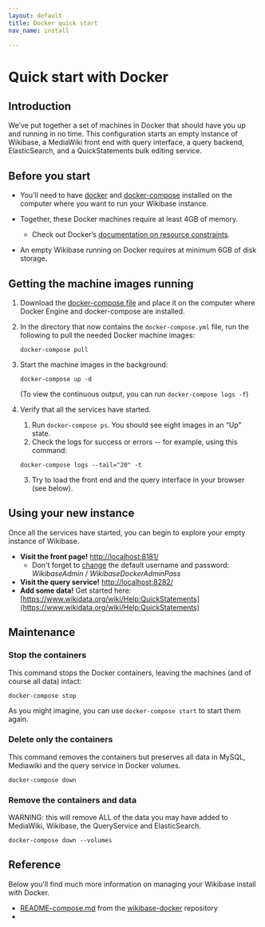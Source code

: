 ```yaml
---
layout: default
title: Docker quick start
nav_name: install

---
```

# Quick start with Docker

## Introduction

We’ve put together a set of machines in Docker that should have you up and running in no time. This configuration starts an empty instance of Wikibase, a MediaWiki front end with query interface, a query backend, ElasticSearch, and a QuickStatements bulk editing service.

## Before you start

- You’ll need to have [docker](https://docs.docker.com/get-started/) and [docker-compose](https://docs.docker.com/compose/install/) installed on the computer where you want to run your Wikibase instance. 
- Together, these Docker machines require at least 4GB of memory. 
    - Check out Docker’s [documentation on resource constraints](https://docs.docker.com/config/containers/resource_constraints/). 

- An empty Wikibase running on Docker requires at minimum 6GB of disk storage.  

## Getting the machine images running

1. Download the [docker-compose file](https://raw.githubusercontent.com/wmde/wikibase-docker/master/docker-compose.yml) and place it on the computer where Docker Engine and docker-compose are installed. 
2. In the directory that now contains the `docker-compose.yml` file, run the following to pull the needed Docker machine images:

   `docker-compose pull`

3. Start the machine images in the background: 

   `docker-compose up -d`

   (To view the continuous output, you can run `docker-compose logs -f`)

4. Verify that all the services have started. 
    1. Run `docker-compose ps`. You should see eight images in an “Up” state. 
    2. Check the logs for success or errors -- for example, using this command:

    `docker-compose logs --tail="20" -t`

    3. Try to load the front end and the query interface in your browser (see below). 

## Using your new instance

Once all the services have started, you can begin to explore your empty instance of Wikibase.

- **Visit the front page!** [http://localhost:8181/](http://localhost:8181/)  
  - Don't forget to [change](http://localhost:8181/w/index.php?title=Special:ChangeCredentials/MediaWiki%5CAuth%5CPasswordAuthenticationRequest&returnto=Special%3APreferences) the default username and password: _WikibaseAdmin_ / _WikibaseDockerAdminPass_ 
- **Visit the query service!** [http://localhost:8282/](http://localhost:8282/) 
- **Add some data!** Get started here: [https://www.wikidata.org/wiki/Help:QuickStatements](https://www.wikidata.org/wiki/Help:QuickStatements)  

  

## Maintenance
 
### Stop the containers

This command stops the Docker containers, leaving the machines (and of course all data) intact:

`docker-compose stop`

As you might imagine, you can use `docker-compose start` to start them again.

### Delete only the containers

This command removes the containers but preserves all data in MySQL, Mediawiki and the query service in Docker volumes.

`docker-compose down`
 
### Remove the containers and data

WARNING: this will remove ALL of the data you may have added to MediaWiki, Wikibase, the QueryService and ElasticSearch.

`docker-compose down --volumes`

## Reference

Below you'll find much more information on managing your Wikibase install with Docker.
- [README-compose.md](https://github.com/wmde/wikibase-docker/blob/master/README-compose.md) from the [wikibase-docker](https://github.com/wmde/wikibase-docker) repository
- 






